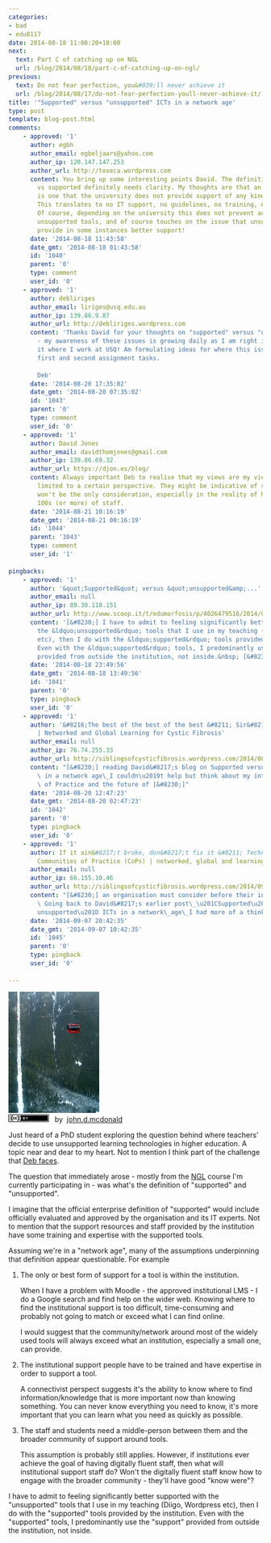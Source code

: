 ```yaml
---
categories:
- bad
- edu8117
date: 2014-08-18 11:08:20+10:00
next:
  text: Part C of catching up on NGL
  url: /blog/2014/08/18/part-c-of-catching-up-on-ngl/
previous:
  text: Do not fear perfection, you&#039;ll never achieve it
  url: /blog/2014/08/17/do-not-fear-perfection-youll-never-achieve-it/
title: '"Supported" versus "unsupported" ICTs in a network age'
type: post
template: blog-post.html
comments:
    - approved: '1'
      author: egbh
      author_email: egbeljaars@yahoo.com
      author_ip: 120.147.147.253
      author_url: http://texeca.wordpress.com
      content: You bring up some interesting points David. The definition of unsupported
        vs supported definitely needs clarity. My thoughts are that an unsupported tool
        is one that the university does not provide support of any kind to assist academics.
        This translates to no IT support, no guidelines, no training, no help desk access.
        Of course, depending on the university this does not prevent academics from using
        unsupported tools, and of course touches on the issue that unsupported tools may
        provide in some instances better support!
      date: '2014-08-18 11:43:58'
      date_gmt: '2014-08-18 01:43:58'
      id: '1040'
      parent: '0'
      type: comment
      user_id: '0'
    - approved: '1'
      author: debliriges
      author_email: liriges@usq.edu.au
      author_ip: 139.86.9.87
      author_url: http://debliriges.wordpress.com
      content: 'Thanks David for your thoughts on "supported" versus "unsupported" ICTs
        - my awareness of these issues is growing daily as I am right in the thick of
        it where I work at USQ! Am formulating ideas for where this issue may fit in the
        first and second assignment tasks.
    
        Deb'
      date: '2014-08-20 17:35:02'
      date_gmt: '2014-08-20 07:35:02'
      id: '1043'
      parent: '0'
      type: comment
      user_id: '0'
    - approved: '1'
      author: David Jones
      author_email: davidthomjones@gmail.com
      author_ip: 139.86.69.32
      author_url: https://djon.es/blog/
      content: Always important Deb to realise that my views are my views and hence are
        limited to a certain perspective. They might be indicative of something, but that
        won't be the only consideration, especially in the reality of having to support
        100s (or more) of staff.
      date: '2014-08-21 10:16:19'
      date_gmt: '2014-08-21 00:16:19'
      id: '1044'
      parent: '1043'
      type: comment
      user_id: '1'
    
pingbacks:
    - approved: '1'
      author: '&quot;Supported&quot; versus &quot;unsupported&amp;...'
      author_email: null
      author_ip: 89.30.118.151
      author_url: http://www.scoop.it/t/edumorfosis/p/4026479516/2014/08/18/supported-versus-unsupported-icts-in-a-network-age
      content: '[&#8230;] I have to admit to feeling significantly better supported with
        the &ldquo;unsupported&rdquo; tools that I use in my teaching (Diigo, WordPress
        etc), then I do with the &ldquo;supported&rdquo; tools provided by the institution.
        Even with the &ldquo;supported&rdquo; tools, I predominantly use the &ldquo;support&rdquo;
        provided from outside the institution, not inside.&nbsp; [&#8230;]'
      date: '2014-08-18 23:49:56'
      date_gmt: '2014-08-18 13:49:56'
      id: '1041'
      parent: '0'
      type: pingback
      user_id: '0'
    - approved: '1'
      author: '&#8216;The best of the best of the best &#8211; Sir&#8217; (Men in Black)
        | Networked and Global Learning for Cystic Fibrosis'
      author_email: null
      author_ip: 76.74.255.33
      author_url: http://siblingsofcysticfibrosis.wordpress.com/2014/08/20/the-best-of-the-best-of-the-best-sir-men-in-black/
      content: "[&#8230;] reading David&#8217;s blog on Supported versus unsupported ICTs\
        \ in a network age\_I couldn\u2019t help but think about my interest in Communities\
        \ of Practice and the future of [&#8230;]"
      date: '2014-08-20 12:47:23'
      date_gmt: '2014-08-20 02:47:23'
      id: '1042'
      parent: '0'
      type: pingback
      user_id: '0'
    - approved: '1'
      author: If it ain&#8217;t broke, don&#8217;t fix it &#8211; Technology to support
        Communities of Practice (CoPs) | networked, global and learning
      author_email: null
      author_ip: 66.155.10.46
      author_url: http://siblingsofcysticfibrosis.wordpress.com/2014/09/07/if-it-aint-broke-dont-fix-it-technology-to-support-communities-of-practice-cops/
      content: "[&#8230;] an organisation must consider before their introduction. \_\
        \ Going back to David&#8217;s earlier post\_\u201CSupported\u201D versus \u201C\
        unsupported\u201D ICTs in a network\_age\_I had more of a think about it [&#8230;]"
      date: '2014-09-07 20:42:35'
      date_gmt: '2014-09-07 10:42:35'
      id: '1045'
      parent: '0'
      type: pingback
      user_id: '0'
    
---
```

[![1427 feet above the valley floor by john.d.mcdonald, on Flickr](images/3253110188_2acbfbf4b8_m.jpg "1427 feet above the valley floor by john.d.mcdonald, on Flickr")](https://www.flickr.com/photos/psychoactive/3253110188/)  
[![Creative Commons Creative Commons Attribution 2.0 Generic License](images/80x15.png "Creative Commons Creative Commons Attribution 2.0 Generic License")](http://creativecommons.org/licenses/by/2.0/)   by  [](https://www.flickr.com/people/psychoactive/)[john.d.mcdonald](https://www.flickr.com/people/psychoactive/) [](http://www.imagecodr.org/)

Just heard of a PhD student exploring the question behind where teachers' decide to use unsupported learning technologies in higher education. A topic near and dear to my heart. Not to mention I think part of the challenge that [Deb faces](http://debliriges.wordpress.com/2014/08/03/me-as-teacher/).

The question that immediately arose - mostly from the [NGL](http://netgl.wordpress.com) course I'm currently participating in - was what's the definition of "supported" and "unsupported".

I imagine that the official enterprise definition of "supported" would include officially evaluated and approved by the organisation and its IT experts. Not to mention that the support resources and staff provided by the institution have some training and expertise with the supported tools.

Assuming we're in a "network age", many of the assumptions underpinning that definition appear questionable. For example

1. The only or best form of support for a tool is within the institution.
    
    When I have a problem with Moodle - the approved institutional LMS - I do a Google search and find help on the wider web. Knowing where to find the institutional support is too difficult, time-consuming and probably not going to match or exceed what I can find online.
    
    I would suggest that the community/network around most of the widely used tools will always exceed what an institution, especially a small one, can provide.
    
2. The institutional support people have to be trained and have expertise in order to support a tool.
    
    A connectivist perspect suggests it's the ability to know where to find information/knowledge that is more important now than knowing something. You can never know everything you need to know, it's more important that you can learn what you need as quickly as possible.
    
3. The staff and students need a middle-person between them and the broader community of support around tools.
    
    This assumption is probably still applies. However, if institutions ever achieve the goal of having digitally fluent staff, then what will institutional support staff do? Won't the digitally fluent staff know how to engage with the broader community - they'll have good "know were"?
    

I have to admit to feeling significantly better supported with the "unsupported" tools that I use in my teaching (Diigo, Wordpress etc), then I do with the "supported" tools provided by the institution. Even with the "supported" tools, I predominantly use the "support" provided from outside the institution, not inside.